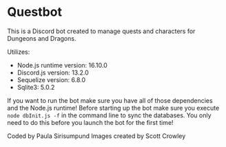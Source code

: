# Questbot

This is a Discord bot created to manage quests and characters for Dungeons and Dragons.

Utilizes: 
- Node.js runtime version: 16.10.0
- Discord.js version: 13.2.0
- Sequelize version: 6.8.0
- Sqlite3: 5.0.2
    
If you want to run the bot make sure you have all of those dependencies and the Node.js runtime!
Before starting up the bot make sure you execute
    ```node dbInit.js -f```
in the command line to sync the databases. You only need to do this before you launch the bot for the first time!

Coded by Paula Sirisumpund
Images created by Scott Crowley
